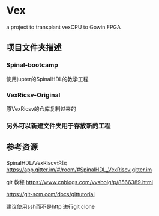 # Vex
a project to transplant vexCPU to Gowin FPGA 

## 项目文件夹描述
### Spinal-bootcamp 
使用jupter的SpinalHDL的教学工程

### VexRicsv-Original
原VexRicsv的仓库复制过来的

### 另外可以新建文件夹用于存放新的工程

## 参考资源
SpinalHDL/VexRiscv论坛 https://app.gitter.im/#/room/#SpinalHDL_VexRiscv:gitter.im

git 教程 https://www.cnblogs.com/yysbolg/p/8566389.html

https://git-scm.com/docs/gittutorial
        
建议使用ssh而不是http 进行git clone       
